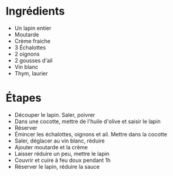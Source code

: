 # Ingrédients

* Un lapin entier
* Moutarde
* Crème fraiche
* 3 Échalottes
* 2 oignons
* 2 gousses d'ail
* Vin blanc
* Thym, laurier

# Étapes

* Découper le lapin. Saler, poivrer
* Dans une cocotte, mettre de l'huile d'olive et saisir le lapin
* Réserver
* Émincer les échalottes, oignons et ail. Mettre dans la cocotte
* Saler, déglacer au vin blanc, réduire
* Ajouter moutarde et la crème
* Laisser réduire un peu, mettre le lapin
* Couvrir et cuire à feu doux pendant 1h
* Réserver le lapin, réduire la sauce
